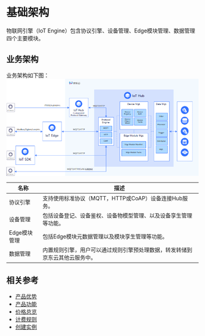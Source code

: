 # 基础架构

物联网引擎（IoT Engine）包含协议引擎、设备管理、Edge模块管理、数据管理四个主要模块。

## 业务架构
业务架构如下图：
![](../../../../image/IoT/IoT-Hub/iothub-000.png)


|名称|描述|
| - | - | 
|协议引擎| 支持使用标准协议（MQTT，HTTP或CoAP）设备连接Hub服务。|
|设备管理| 包括设备登记、设备鉴权、设备物模型管理、以及设备孪生管理等功能。|
|Edge模块管理| 包括Edge模块元数据管理以及模块孪生管理等功能。|
|数据管理| 内置规则引擎，用户可以通过规则引擎预处理数据，转发转储到京东云其他云服务中。|

## 相关参考

- [产品优势](../Introduction/Benefits.md)
- [产品功能](../Introduction/Features.md)
- [价格总览](../Pricing/Price-Overview.md)
- [计费规则](../Pricing/Billing-Rules.md)
- [创建实例](../Getting-Started/Create-Instance.md)
